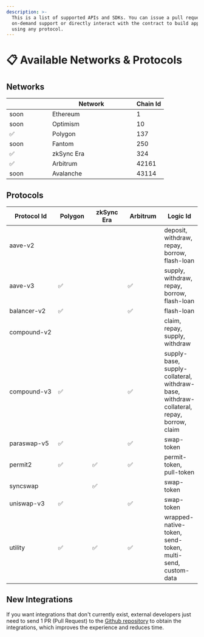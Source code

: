 ```yaml
---
description: >-
  This is a list of supported APIs and SDKs. You can issue a pull request to add
  on-demand support or directly interact with the contract to build applications
  using any protocol.
---
```


# 📋 Available Networks & Protocols

## Networks

<table><thead><tr><th width="97"></th><th width="206">Network</th><th data-type="number">Chain Id</th></tr></thead><tbody><tr><td>soon</td><td>Ethereum</td><td>1</td></tr><tr><td>soon</td><td>Optimism</td><td>10</td></tr><tr><td>✅</td><td>Polygon</td><td>137</td></tr><tr><td>soon</td><td>Fantom</td><td>250</td></tr><tr><td>✅</td><td>zkSync Era</td><td>324</td></tr><tr><td>✅</td><td>Arbitrum</td><td>42161</td></tr><tr><td>soon</td><td>Avalanche</td><td>43114</td></tr></tbody></table>

## Protocols

<table><thead><tr><th width="157">Protocol Id</th><th width="96">Polygon</th><th width="119">zkSync Era</th><th width="101">Arbitrum</th><th>Logic Id</th></tr></thead><tbody><tr><td>aave-v2</td><td></td><td></td><td></td><td>deposit, withdraw, repay, borrow, flash-loan</td></tr><tr><td>aave-v3</td><td>✅</td><td></td><td>✅</td><td>supply, withdraw, repay, borrow, flash-loan</td></tr><tr><td>balancer-v2</td><td>✅</td><td></td><td>✅</td><td>flash-loan</td></tr><tr><td>compound-v2</td><td></td><td></td><td></td><td>claim, repay, supply, withdraw</td></tr><tr><td>compound-v3</td><td>✅</td><td></td><td>✅</td><td>supply-base, supply-collateral, withdraw-base, withdraw-collateral, repay, borrow, claim</td></tr><tr><td>paraswap-v5</td><td>✅</td><td></td><td>✅</td><td>swap-token</td></tr><tr><td>permit2</td><td>✅</td><td>✅</td><td>✅</td><td>permit-token, pull-token</td></tr><tr><td>syncswap</td><td></td><td>✅</td><td></td><td>swap-token</td></tr><tr><td>uniswap-v3</td><td>✅</td><td></td><td>✅</td><td>swap-token</td></tr><tr><td>utility</td><td>✅</td><td>✅</td><td>✅</td><td>wrapped-native-token, send-token, multi-send, custom-data</td></tr></tbody></table>

## New Integrations

If you want integrations that don't currently exist, external developers just need to send 1 PR (Pull Request) to the [Github repository](https://github.com/dinngo/protocolink-logics) to obtain the integrations, which improves the experience and reduces time.
